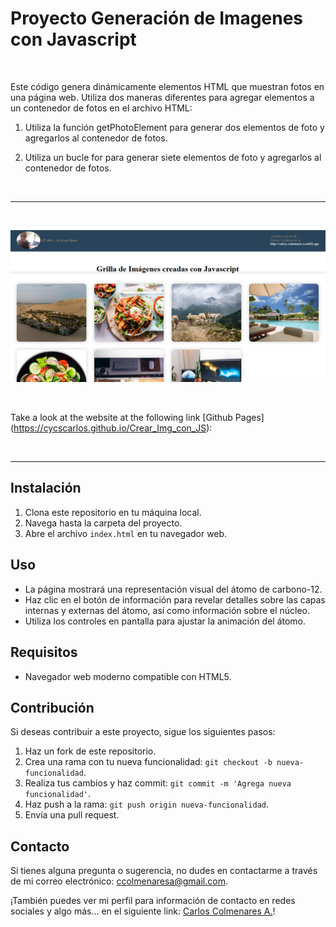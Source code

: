 # Proyecto Generación de Imagenes con Javascript

<br>

Este código genera dinámicamente elementos HTML que muestran fotos en una página web. Utiliza dos maneras diferentes para agregar elementos a un contenedor de fotos en el archivo HTML:

1. Utiliza la función getPhotoElement para generar dos elementos de foto y agregarlos al contenedor de fotos.

2. Utiliza un bucle for para generar siete elementos de foto y agregarlos al contenedor de fotos.

<br>

---

<br>

![Website banner!](img/readme.png)

<br>

Take a look at the website at the following link [Github Pages] (https://cycscarlos.github.io/Crear_Img_con_JS):

<br>

---

## Instalación

1. Clona este repositorio en tu máquina local.
2. Navega hasta la carpeta del proyecto.
3. Abre el archivo `index.html` en tu navegador web.

## Uso

- La página mostrará una representación visual del átomo de carbono-12.
- Haz clic en el botón de información para revelar detalles sobre las capas internas y externas del átomo, así como información sobre el núcleo.
- Utiliza los controles en pantalla para ajustar la animación del átomo.

## Requisitos

- Navegador web moderno compatible con HTML5.

## Contribución

Si deseas contribuir a este proyecto, sigue los siguientes pasos:

1. Haz un fork de este repositorio.
2. Crea una rama con tu nueva funcionalidad: `git checkout -b nueva-funcionalidad`.
3. Realiza tus cambios y haz commit: `git commit -m 'Agrega nueva funcionalidad'`.
4. Haz push a la rama: `git push origin nueva-funcionalidad`.
5. Envía una pull request.

## Contacto

Si tienes alguna pregunta o sugerencia, no dudes en contactarme a través de mi correo electrónico: [ccolmenaresa@gmail.com](mailto:ccolmenaresa@gmail.com).

¡También puedes ver mi perfil para información de contacto en redes sociales y algo más... en el siguiente link: [Carlos Colmenares A.](https://carlos-colmenares-a.netlify.app)!
